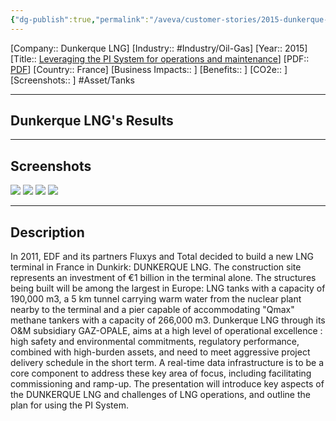 ```yaml
---
{"dg-publish":true,"permalink":"/aveva/customer-stories/2015-dunkerque-lng-leveraging-the-pi-system-for-operations-and-maintenance/"}
---
```


[Company:: Dunkerque LNG]
[Industry:: #Industry/Oil-Gas]
[Year:: 2015]
[Title:: [Leveraging the PI System for operations and maintenance](https://resources.osisoft.com/presentations/leveraging-the-pi-system-for-operations-and-maintenance-of-dunkerque-lng-terminal/)]
[PDF:: [PDF](https://cdn.osisoft.com/corp/en/media/presentations/2015/RegionalSeminars/IF2015_Paris/PDF/IF2015_Paris_GazOpale_Planteline_LeveragingthePISystemforoperationsandmaintenanceofDunkerqueLNGterminal.pdf)]
[Country:: France]
[Business Impacts:: ]
[Benefits:: ]
[CO2e:: ]
[Screenshots:: ] 
#Asset/Tanks 

---
## Dunkerque LNG's Results

---
## Screenshots
![](https://i.imgur.com/Afw4Avc.png)
![](https://i.imgur.com/QB7ganK.png)
![](https://i.imgur.com/Mdpf2GV.png)
![](https://i.imgur.com/UxorwP8.png)

---
## Description
In 2011, EDF and its partners Fluxys and Total decided to build a new LNG terminal in France in Dunkirk: DUNKERQUE LNG. The construction site represents an investment of €1 billion in the terminal alone. The structures being built will be among the largest in Europe: LNG tanks with a capacity of 190,000 m3, a 5 km tunnel carrying warm water from the nuclear plant nearby to the terminal and a pier capable of accommodating "Qmax" methane tankers with a capacity of 266,000 m3. Dunkerque LNG through its O&M subsidiary GAZ-OPALE, aims at a high level of operational excellence : high safety and environmental commitments, regulatory performance, combined with high-burden assets, and need to meet aggressive project delivery schedule in the short term. A real-time data infrastructure is to be a core component to address these key area of focus, including facilitating commissioning and ramp-up. The presentation will introduce key aspects of the DUNKERQUE LNG and challenges of LNG operations, and outline the plan for using the PI System.